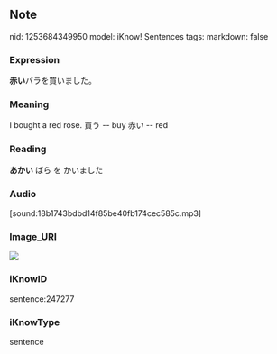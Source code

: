 ## Note
nid: 1253684349950
model: iKnow! Sentences
tags: 
markdown: false

### Expression
<b>赤い</b>バラを買いました。

### Meaning
I bought a red rose.
買う -- buy
赤い -- red

### Reading
<b>あかい</b> ばら を かいました

### Audio
[sound:18b1743bdbd14f85be40fb174cec585c.mp3]

### Image_URI
<img src="0d8130e367188d4894d837a532ad2e06.jpg">

### iKnowID
sentence:247277

### iKnowType
sentence
